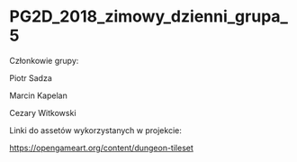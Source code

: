 # PG2D_2018_zimowy_dzienni_grupa_5
Członkowie grupy:

Piotr Sadza

Marcin Kapelan

Cezary Witkowski

Linki do assetów wykorzystanych w projekcie:

https://opengameart.org/content/dungeon-tileset

